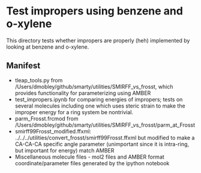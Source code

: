 # Test impropers using benzene and o-xylene
This directory tests whether impropers are properly (heh) implemented by looking at benzene and o-xylene.

## Manifest
- tleap_tools.py from /Users/dmobley/github/smarty/utilities/SMIRFF_vs_frosst, which provides functionality for parameterizing using AMBER
- test_impropers.ipynb for comparing energies of impropers; tests on several molecules including one which uses steric strain to make the improper energy for a ring system be nontrivial.
- parm_Frosst.frcmod from /Users/dmobley/github/smarty/utilities/SMIRFF_vs_frosst/parm_at_Frosst
- smirff99Frosst_modified.ffxml: ../../../utilities/convert_frosst/smirff99Frosst.ffxml but modified to make a CA-CA-CA specific angle parameter (unimportant since it is intra-ring, but important for energy) match AMBER
- Miscellaneous molecule files - mol2 files and AMBER format coordinate/parameter files generated by the ipython notebook
